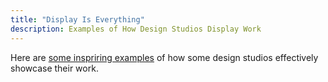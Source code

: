 ```yaml
---
title: "Display Is Everything"
description: Examples of How Design Studios Display Work
---
```


Here are [some inspriring examples](https://www.creativebloq.com/features/5-unusually-effective-ways-design-studios-show-work) of how some design studios effectively showcase their work.
